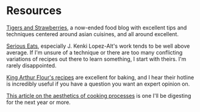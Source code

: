 # Resources

[Tigers and Strawberries](http://www.tigersandstrawberries.com/), a now-ended food blog with excellent tips and techniques centered around asian cuisines, and all around excellent.

[Serious Eats](https://seriouseats.com), especially J. Kenki Lopez-Alt's work tends to be well above average. If I'm unsure of a technique or there are too many conflicting variations of recipes out there to learn something, I start with theirs. I'm rarely disappointed.

[King Arthur Flour's recipes](https://www.kingarthurbaking.com/recipes) are excellent for baking, and I hear their hotline is incredibly useful if you have a question you want an expert opinion on.

[This article on the aesthetics of cooking processes](https://aestheticsforbirds.com/2018/02/27/whats-missing-from-cookbook-reviews/) is one I'll be digesting for the next year or more.
